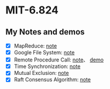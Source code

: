 # MIT-6.824

## My Notes and demos
- [x] MapReduce: [note](https://github.com/yuyilei/MIT-6.824/blob/master/notes/MapReduce.md)
- [x] Google File System: [note](https://github.com/yuyilei/MIT-6.824/blob/master/notes/GFS.md) 
- [x] Remote Procedure Call: [note](https://github.com/yuyilei/MIT-6.824/blob/master/notes/RPC.md)、 [demo](https://github.com/yuyilei/gRPC_demo)               
- [x] Time Synchronization: [note](https://github.com/yuyilei/MIT-6.824/blob/master/notes/TimeSynchronization.md) 
- [x] Mutual Exclusion: [note](https://github.com/yuyilei/MIT-6.824/blob/master/notes/MutualExclusion.md)
- [x] Raft Consensus Algorithm: [note](https://github.com/yuyilei/MIT-6.824/blob/master/notes/Raft.md)
